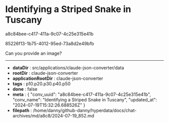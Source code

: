 # Identifying a Striped Snake in Tuscany

a8c84bee-c417-411a-9c07-4c25e315e41b

85226f13-1b75-4012-95ed-73a8d2e49bfb

Can you provide an image?

---

* **dataDir** : src/applications/claude-json-converter/data
* **rootDir** : claude-json-converter
* **applicationRootDir** : claude-json-converter
* **tags** : p10.p20.p30.p40.p50
* **done** : false
* **meta** : {
  "conv_uuid": "a8c84bee-c417-411a-9c07-4c25e315e41b",
  "conv_name": "Identifying a Striped Snake in Tuscany",
  "updated_at": "2024-07-19T15:32:26.688526Z"
}
* **filepath** : /home/danny/github-danny/hyperdata/docs/chat-archives/md/a8c8/2024-07-19_852.md